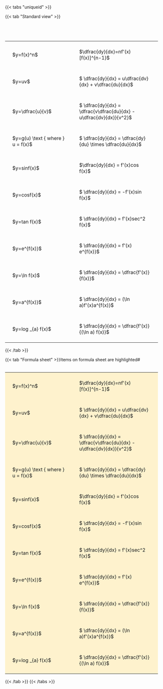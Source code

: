 ---
---

{{< tabs "uniqueid" >}}

{{< tab "Standard view" >}}

#  
<br>
<style type="text/css">
#T_c575e th.col_heading {
  text-align: left;
  font-size: 1em;
}
#T_c575e td {
  text-align: left;
  font-size: 1em;
  padding: 1.5em;
}
#T_c575e_row0_col0, #T_c575e_row1_col0, #T_c575e_row2_col0, #T_c575e_row3_col0, #T_c575e_row4_col0, #T_c575e_row5_col0, #T_c575e_row6_col0, #T_c575e_row7_col0, #T_c575e_row8_col0, #T_c575e_row9_col0, #T_c575e_row10_col0 {
  width: 300px;
  white-space: pre-wrap;
}
#T_c575e_row0_col1, #T_c575e_row1_col1, #T_c575e_row2_col1, #T_c575e_row3_col1, #T_c575e_row4_col1, #T_c575e_row5_col1, #T_c575e_row6_col1, #T_c575e_row7_col1, #T_c575e_row8_col1, #T_c575e_row9_col1, #T_c575e_row10_col1 {
  width: 400px;
  white-space: pre-wrap;
}
</style>
<table id="T_c575e">
  <thead>
  </thead>
  <tbody>
    <tr>
      <td id="T_c575e_row0_col0" class="data row0 col0" >$y=f(x)^n$</td>
      <td id="T_c575e_row0_col1" class="data row0 col1" >$\dfrac{dy}{dx}=nf'(x)[f(x)]^{n-1}$</td>
    </tr>
    <tr>
      <td id="T_c575e_row1_col0" class="data row1 col0" >$y=uv$</td>
      <td id="T_c575e_row1_col1" class="data row1 col1" >$ \dfrac{dy}{dx} = u\dfrac{dv}{dx} + v\dfrac{du}{dx}$</td>
    </tr>
    <tr>
      <td id="T_c575e_row2_col0" class="data row2 col0" >$y=\dfrac{u}{v}$</td>
      <td id="T_c575e_row2_col1" class="data row2 col1" >$ \dfrac{dy}{dx} = \dfrac{v\dfrac{du}{dx} - u\dfrac{dv}{dx}}{v^2}$</td>
    </tr>
    <tr>
      <td id="T_c575e_row3_col0" class="data row3 col0" >$y=g(u) \text { where } u = f(x)$</td>
      <td id="T_c575e_row3_col1" class="data row3 col1" >$ \dfrac{dy}{dx} = \dfrac{dy}{du} \times \dfrac{du}{dx}$</td>
    </tr>
    <tr>
      <td id="T_c575e_row4_col0" class="data row4 col0" >$y=sinf(x)$</td>
      <td id="T_c575e_row4_col1" class="data row4 col1" >$\dfrac{dy}{dx} = f'(x)cos f(x)$</td>
    </tr>
    <tr>
      <td id="T_c575e_row5_col0" class="data row5 col0" >$y=cosf(x)$</td>
      <td id="T_c575e_row5_col1" class="data row5 col1" >$ \dfrac{dy}{dx} = -f'(x)sin f(x)$</td>
    </tr>
    <tr>
      <td id="T_c575e_row6_col0" class="data row6 col0" >$y=tan f(x)$</td>
      <td id="T_c575e_row6_col1" class="data row6 col1" >$ \dfrac{dy}{dx} = f'(x)sec^2 f(x)$</td>
    </tr>
    <tr>
      <td id="T_c575e_row7_col0" class="data row7 col0" >$y=e^{f(x)}$</td>
      <td id="T_c575e_row7_col1" class="data row7 col1" >$ \dfrac{dy}{dx} = f'(x) e^{f(x)}$</td>
    </tr>
    <tr>
      <td id="T_c575e_row8_col0" class="data row8 col0" >$y=\ln f(x)$</td>
      <td id="T_c575e_row8_col1" class="data row8 col1" >$ \dfrac{dy}{dx} = \dfrac{f'(x)}{f(x)}$</td>
    </tr>
    <tr>
      <td id="T_c575e_row9_col0" class="data row9 col0" >$y=a^{f(x)}$</td>
      <td id="T_c575e_row9_col1" class="data row9 col1" >$ \dfrac{dy}{dx} = (\ln a)f'(x)a^{f(x)}$</td>
    </tr>
    <tr>
      <td id="T_c575e_row10_col0" class="data row10 col0" >$y=log _{a} f(x)$</td>
      <td id="T_c575e_row10_col1" class="data row10 col1" >$ \dfrac{dy}{dx} = \dfrac{f'(x)}{(\ln a) f(x)}$</td>
    </tr>
  </tbody>
</table>
{{< /tab >}}

{{< tab "Formula sheet" >}}Items on formula sheet are highlighted#  
<br>
<style type="text/css">
#T_7bec9 th.col_heading {
  text-align: left;
  font-size: 1em;
}
#T_7bec9 td {
  text-align: left;
  font-size: 1em;
  padding: 1.5em;
}
#T_7bec9_row0_col0, #T_7bec9_row1_col0, #T_7bec9_row2_col0, #T_7bec9_row3_col0, #T_7bec9_row4_col0, #T_7bec9_row5_col0, #T_7bec9_row6_col0, #T_7bec9_row7_col0, #T_7bec9_row8_col0, #T_7bec9_row9_col0, #T_7bec9_row10_col0 {
  width: 300px;
  background-color: rgba(255,194,10, 0.2);
  white-space: pre-wrap;
}
#T_7bec9_row0_col1, #T_7bec9_row1_col1, #T_7bec9_row2_col1, #T_7bec9_row3_col1, #T_7bec9_row4_col1, #T_7bec9_row5_col1, #T_7bec9_row6_col1, #T_7bec9_row7_col1, #T_7bec9_row8_col1, #T_7bec9_row9_col1, #T_7bec9_row10_col1 {
  width: 400px;
  background-color: rgba(255,194,10, 0.2);
  white-space: pre-wrap;
}
</style>
<table id="T_7bec9">
  <thead>
  </thead>
  <tbody>
    <tr>
      <td id="T_7bec9_row0_col0" class="data row0 col0" >$y=f(x)^n$</td>
      <td id="T_7bec9_row0_col1" class="data row0 col1" >$\dfrac{dy}{dx}=nf'(x)[f(x)]^{n-1}$</td>
    </tr>
    <tr>
      <td id="T_7bec9_row1_col0" class="data row1 col0" >$y=uv$</td>
      <td id="T_7bec9_row1_col1" class="data row1 col1" >$ \dfrac{dy}{dx} = u\dfrac{dv}{dx} + v\dfrac{du}{dx}$</td>
    </tr>
    <tr>
      <td id="T_7bec9_row2_col0" class="data row2 col0" >$y=\dfrac{u}{v}$</td>
      <td id="T_7bec9_row2_col1" class="data row2 col1" >$ \dfrac{dy}{dx} = \dfrac{v\dfrac{du}{dx} - u\dfrac{dv}{dx}}{v^2}$</td>
    </tr>
    <tr>
      <td id="T_7bec9_row3_col0" class="data row3 col0" >$y=g(u) \text { where } u = f(x)$</td>
      <td id="T_7bec9_row3_col1" class="data row3 col1" >$ \dfrac{dy}{dx} = \dfrac{dy}{du} \times \dfrac{du}{dx}$</td>
    </tr>
    <tr>
      <td id="T_7bec9_row4_col0" class="data row4 col0" >$y=sinf(x)$</td>
      <td id="T_7bec9_row4_col1" class="data row4 col1" >$\dfrac{dy}{dx} = f'(x)cos f(x)$</td>
    </tr>
    <tr>
      <td id="T_7bec9_row5_col0" class="data row5 col0" >$y=cosf(x)$</td>
      <td id="T_7bec9_row5_col1" class="data row5 col1" >$ \dfrac{dy}{dx} = -f'(x)sin f(x)$</td>
    </tr>
    <tr>
      <td id="T_7bec9_row6_col0" class="data row6 col0" >$y=tan f(x)$</td>
      <td id="T_7bec9_row6_col1" class="data row6 col1" >$ \dfrac{dy}{dx} = f'(x)sec^2 f(x)$</td>
    </tr>
    <tr>
      <td id="T_7bec9_row7_col0" class="data row7 col0" >$y=e^{f(x)}$</td>
      <td id="T_7bec9_row7_col1" class="data row7 col1" >$ \dfrac{dy}{dx} = f'(x) e^{f(x)}$</td>
    </tr>
    <tr>
      <td id="T_7bec9_row8_col0" class="data row8 col0" >$y=\ln f(x)$</td>
      <td id="T_7bec9_row8_col1" class="data row8 col1" >$ \dfrac{dy}{dx} = \dfrac{f'(x)}{f(x)}$</td>
    </tr>
    <tr>
      <td id="T_7bec9_row9_col0" class="data row9 col0" >$y=a^{f(x)}$</td>
      <td id="T_7bec9_row9_col1" class="data row9 col1" >$ \dfrac{dy}{dx} = (\ln a)f'(x)a^{f(x)}$</td>
    </tr>
    <tr>
      <td id="T_7bec9_row10_col0" class="data row10 col0" >$y=log _{a} f(x)$</td>
      <td id="T_7bec9_row10_col1" class="data row10 col1" >$ \dfrac{dy}{dx} = \dfrac{f'(x)}{(\ln a) f(x)}$</td>
    </tr>
  </tbody>
</table>
{{< /tab >}}
{{< /tabs >}}
